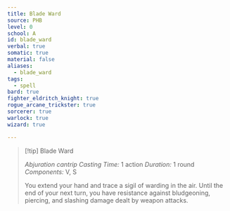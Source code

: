 ```yaml
---
title: Blade Ward
source: PHB
level: 0
school: A
id: blade_ward
verbal: true
somatic: true
material: false
aliases:
  - blade_ward
tags:
  - spell
bard: true
fighter_eldritch_knight: true
rogue_arcane_trickster: true
sorcerer: true
warlock: true
wizard: true

---
```

>[!tip] Blade Ward
>
> *Abjuration cantrip*
> *Casting Time:* 1 action
> *Duration:* 1 round
> *Components:* V, S
>
>You extend your hand and trace a sigil of warding in the air. Until the end of your next turn, you have resistance against bludgeoning, piercing, and slashing damage dealt by weapon attacks.
>

